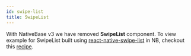 ```yaml
---
id: swipe-list
title: SwipeList
---
```


With NativeBase v3 we have removed **SwipeList** component. To view example for SwipeList built using [react-native-swipe-list](https://www.npmjs.com/package/react-native-swipe-list-view) in NB, checkout this [recipe](buildingSwipeList.md).
